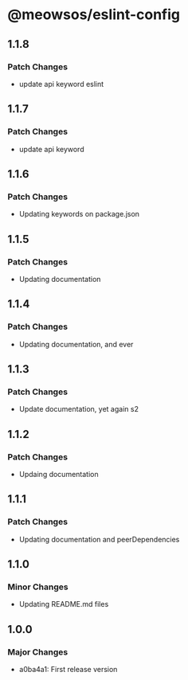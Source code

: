 # @meowsos/eslint-config

## 1.1.8

### Patch Changes

- update api keyword eslint

## 1.1.7

### Patch Changes

- update api keyword

## 1.1.6

### Patch Changes

- Updating keywords on package.json

## 1.1.5

### Patch Changes

- Updating documentation

## 1.1.4

### Patch Changes

- Updating documentation, and ever

## 1.1.3

### Patch Changes

- Update documentation, yet again s2

## 1.1.2

### Patch Changes

- Updaing documentation

## 1.1.1

### Patch Changes

- Updating documentation and peerDependencies

## 1.1.0

### Minor Changes

- Updating README.md files

## 1.0.0

### Major Changes

- a0ba4a1: First release version
